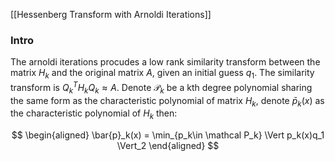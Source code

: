 [[Hessenberg Transform with Arnoldi Iterations]] 

### **Intro**

The arnoldi iterations procudes a low rank similarity transform between the matrix $H_k$ and the original matrix $A$, given an initial guess $q_1$. The similarity transform is $Q_k^TH_kQ_k\approx A$. Denote $\mathcal P_k$ be a kth degree polynomial sharing the same form as the characteristic polynomial of matrix $H_k$, denote $\bar{p}_k(x)$ as the characteristic polynomial of $H_k$ then: 

$$
\begin{aligned}
    \bar{p}_k(x) = \min_{p_k\in \mathcal P_k}
    \Vert 
        p_k(x)q_1
    \Vert_2
\end{aligned}
$$

